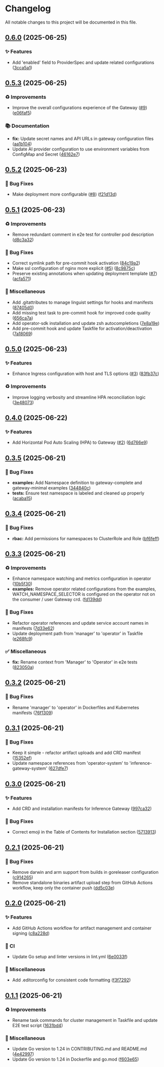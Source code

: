 # Changelog

All notable changes to this project will be documented in this file.

## [0.6.0](https://github.com/inference-gateway/operator/compare/v0.5.3...v0.6.0) (2025-06-25)

### ✨ Features

* Add 'enabled' field to ProviderSpec and update related configurations ([3cca5a1](https://github.com/inference-gateway/operator/commit/3cca5a152694cf9a463c8efb73ef1029c3223e25))

## [0.5.3](https://github.com/inference-gateway/operator/compare/v0.5.2...v0.5.3) (2025-06-25)

### ♻️ Improvements

* Improve the overall configurations experience of the Gateway ([#9](https://github.com/inference-gateway/operator/issues/9)) ([e06faf5](https://github.com/inference-gateway/operator/commit/e06faf5a5ae839fb4dfc803ae9d2b811271a60fa))

### 📚 Documentation

* **fix:** Update secret names and API URLs in gateway configuration files ([aa1b104](https://github.com/inference-gateway/operator/commit/aa1b104ea847d2b4e5ef486d0b5fe5a3040e3e5a))
* Update AI provider configuration to use environment variables from ConfigMap and Secret ([46162e7](https://github.com/inference-gateway/operator/commit/46162e7cc52f5d23435e053a6fbb4f3b90d540aa))

## [0.5.2](https://github.com/inference-gateway/operator/compare/v0.5.1...v0.5.2) (2025-06-23)

### 🐛 Bug Fixes

* Make deployment more configurable ([#8](https://github.com/inference-gateway/operator/issues/8)) ([f21d13d](https://github.com/inference-gateway/operator/commit/f21d13df8b93ed28fcd5e80503995f067250b661))

## [0.5.1](https://github.com/inference-gateway/operator/compare/v0.5.0...v0.5.1) (2025-06-23)

### ♻️ Improvements

* Remove redundant comment in e2e test for controller pod description ([d8c3a32](https://github.com/inference-gateway/operator/commit/d8c3a32d2b41b645002a9a045018ae933011c351))

### 🐛 Bug Fixes

* Correct symlink path for pre-commit hook activation ([84c19a2](https://github.com/inference-gateway/operator/commit/84c19a2d8443eebab12bb9a73e115b1cf0a13000))
* Make ssl configuration of nginx more explicit ([#5](https://github.com/inference-gateway/operator/issues/5)) ([8c9875c](https://github.com/inference-gateway/operator/commit/8c9875c47439ca1892d5b7ce932bb29534982020))
* Preserve existing annotations when updating deployment template ([#7](https://github.com/inference-gateway/operator/issues/7)) ([acfa571](https://github.com/inference-gateway/operator/commit/acfa57153b76342d55356d71067b795a1facdf55))

### 🔨 Miscellaneous

* Add .gitattributes to manage linguist settings for hooks and manifests ([87405d0](https://github.com/inference-gateway/operator/commit/87405d05c0d20b36c2140b4565d40bf55d9d7596))
* Add missing test task to pre-commit hook for improved code quality ([656ca7a](https://github.com/inference-gateway/operator/commit/656ca7a66356c05e59abd57bbd970943a5fe4e13))
* Add operator-sdk installation and update zsh autocompletions ([7e8a19e](https://github.com/inference-gateway/operator/commit/7e8a19e6c852688f49223b55e7e7eb2eca71d9b0))
* Add pre-commit hook and update Taskfile for activation/deactivation ([7a18069](https://github.com/inference-gateway/operator/commit/7a18069ada2d8b4af01c8aaad878797d9568bfd7))

## [0.5.0](https://github.com/inference-gateway/operator/compare/v0.4.0...v0.5.0) (2025-06-23)

### ✨ Features

* Enhance Ingress configuration with host and TLS options ([#3](https://github.com/inference-gateway/operator/issues/3)) ([83fb37c](https://github.com/inference-gateway/operator/commit/83fb37c30cec55e8c404233ff8b693588ef2f3ff))

### ♻️ Improvements

* Improve logging verbosity and streamline HPA reconciliation logic ([3e48073](https://github.com/inference-gateway/operator/commit/3e48073643fdde4b7a7f15cfe4638299a4e10d92))

## [0.4.0](https://github.com/inference-gateway/operator/compare/v0.3.5...v0.4.0) (2025-06-22)

### ✨ Features

* Add Horizontal Pod Auto Scaling (HPA) to Gateway ([#2](https://github.com/inference-gateway/operator/issues/2)) ([6d766e9](https://github.com/inference-gateway/operator/commit/6d766e943d10f8d20822aa0ce22cfe7751c62007))

## [0.3.5](https://github.com/inference-gateway/operator/compare/v0.3.4...v0.3.5) (2025-06-21)

### 🐛 Bug Fixes

* **examples:** Add Namespace definition to gateway-complete and gateway-minimal examples ([344840c](https://github.com/inference-gateway/operator/commit/344840c41d451dbdba3b579f53ec8725e3b74e8e))
* **tests:** Ensure test namespace is labeled and cleaned up properly ([acaba15](https://github.com/inference-gateway/operator/commit/acaba156f2f0f24fb600ec948471c350a8a2eb6d))

## [0.3.4](https://github.com/inference-gateway/operator/compare/v0.3.3...v0.3.4) (2025-06-21)

### 🐛 Bug Fixes

* **rbac:** Add permissions for namespaces to ClusterRole and Role ([bf6feff](https://github.com/inference-gateway/operator/commit/bf6feffb7cda38be001b4cdbd71c11d11e0dd56f))

## [0.3.3](https://github.com/inference-gateway/operator/compare/v0.3.2...v0.3.3) (2025-06-21)

### ♻️ Improvements

* Enhance namespace watching and metrics configuration in operator ([10b5f30](https://github.com/inference-gateway/operator/commit/10b5f3004014fcb4a34d225aef76bbb6fbca1ad1))
* **examples:** Remove operator related configurations from the examples, WATCH_NAMESPACE_SELECTOR is configured on the operator not on the consumer / user Gateway crd. ([fd139dd](https://github.com/inference-gateway/operator/commit/fd139dd7cb5a74e09dc00ad701743137cb2f98e5))

### 🐛 Bug Fixes

* Refactor operator references and update service account names in manifests ([7d33e62](https://github.com/inference-gateway/operator/commit/7d33e626103368626695f5d7c12c17d32411971c))
* Update deployment path from 'manager' to 'operator' in Taskfile ([e268fc9](https://github.com/inference-gateway/operator/commit/e268fc95e3db3254f1fa76f62586b44e9179cc40))

### ✅ Miscellaneous

* **fix:** Rename context from 'Manager' to 'Operator' in e2e tests ([823050a](https://github.com/inference-gateway/operator/commit/823050aa949e9633fbce1e8943ade0e15f41f88c))

## [0.3.2](https://github.com/inference-gateway/operator/compare/v0.3.1...v0.3.2) (2025-06-21)

### 🐛 Bug Fixes

* Rename 'manager' to 'operator' in Dockerfiles and Kubernetes manifests ([76f1309](https://github.com/inference-gateway/operator/commit/76f130936f736331cc706e9e3b33d77f7d51772b))

## [0.3.1](https://github.com/inference-gateway/operator/compare/v0.3.0...v0.3.1) (2025-06-21)

### 🐛 Bug Fixes

* Keep it simple - refactor artifact uploads and add CRD manifest ([15352ef](https://github.com/inference-gateway/operator/commit/15352ef4d22524d4fa970f45dca94c3f36cf0332))
* Update namespace references from 'operator-system' to 'inference-gateway-system' ([627dfe7](https://github.com/inference-gateway/operator/commit/627dfe73e184852e554efb1d7c9511731bbdb755))

## [0.3.0](https://github.com/inference-gateway/operator/compare/v0.2.1...v0.3.0) (2025-06-21)

### ✨ Features

* Add CRD and installation manifests for Inference Gateway ([997ca32](https://github.com/inference-gateway/operator/commit/997ca32af714464fd687651f29bab06571c462a9))

### 🐛 Bug Fixes

* Correct emoji in the Table of Contents for Installation section ([5713913](https://github.com/inference-gateway/operator/commit/5713913464802b37da8a5bd8be347405fc38a97d))

## [0.2.1](https://github.com/inference-gateway/operator/compare/v0.2.0...v0.2.1) (2025-06-21)

### 🐛 Bug Fixes

* Remove darwin and arm support from builds in goreleaser configuration ([c914265](https://github.com/inference-gateway/operator/commit/c91426521959850320615f58a1cf545387ade584))
* Remove standalone binaries artifact upload step from GitHub Actions workflow, keep only the container push ([dd5c03e](https://github.com/inference-gateway/operator/commit/dd5c03ebffc4f2d4540fc39d99b8cbbc7310343c))

## [0.2.0](https://github.com/inference-gateway/operator/compare/v0.1.1...v0.2.0) (2025-06-21)

### ✨ Features

* Add GitHub Actions workflow for artifact management and container signing ([c8a228d](https://github.com/inference-gateway/operator/commit/c8a228dc2a558bf9d1bba876ad473a0c5dac008a))

### 👷 CI

* Update Go setup and linter versions in lint.yml ([6e0033f](https://github.com/inference-gateway/operator/commit/6e0033feba073a25ed3357532b0ec8c713abe103))

### 🔧 Miscellaneous

* Add .editorconfig for consistent code formatting ([f3f7292](https://github.com/inference-gateway/operator/commit/f3f7292e8150fe293d2c32eccc50902254e455a0))

## [0.1.1](https://github.com/inference-gateway/operator/compare/v0.1.0...v0.1.1) (2025-06-21)

### ♻️ Improvements

* Rename task commands for cluster management in Taskfile and update E2E test script ([1631bd4](https://github.com/inference-gateway/operator/commit/1631bd42b77cc4d798e7925b8ade2d10b06ee7c6))

### 🔧 Miscellaneous

* Update Go version to 1.24 in CONTRIBUTING.md and README.md ([4e42997](https://github.com/inference-gateway/operator/commit/4e42997f1230ad573bba8387f6772f80b58ddf1a))
* Update Go version to 1.24 in Dockerfile and go.mod ([f603e65](https://github.com/inference-gateway/operator/commit/f603e65ebf86364dfe4d66b88ee4730ad142a695))
